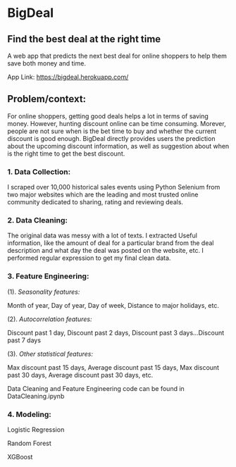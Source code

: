 # BigDeal
## Find the best deal at the right time
A web app that predicts the next best deal for online shoppers to help them save both money and time.

App Link: https://bigdeal.herokuapp.com/

## Problem/context:
For online shoppers, getting good deals helps a lot in terms of saving money. However, hunting discount online can be time consuming. Morever, people are not sure when is the bet time to buy and whether the current discount is good enough. BigDeal directly provides users the prediction about the upcoming discount information, as well as suggestion about when is the right time to get the best discount. 
### 1. Data Collection:
I scraped over 10,000 historical sales events using Python Selenium from two major websites which are the leading and most trusted online community dedicated to sharing, rating and reviewing deals. 
### 2. Data Cleaning:
The original data was messy with a lot of texts. I extracted Useful information, like the amount of deal for a particular brand from the deal description and what day the deal was posted on the website, etc. I performed regular expression to get my final clean data.
### 3. Feature Engineering:
(1). *Seasonality features:*

Month of year, Day of year, Day of week, Distance to major holidays, etc.

(2). *Autocorrelation features:*

Discount past 1 day, Discount past 2 days, Discount past 3 days...Discount past 7 days

(3). *Other statistical features:*

Max discount past 15 days, Average discount past 15 days, Max discount past 30 days, Average discount past 30 days, etc.

Data Cleaning and Feature Engineering code can be found in DataCleaning.ipynb

### 4. Modeling:
Logistic Regression

Random Forest

XGBoost




